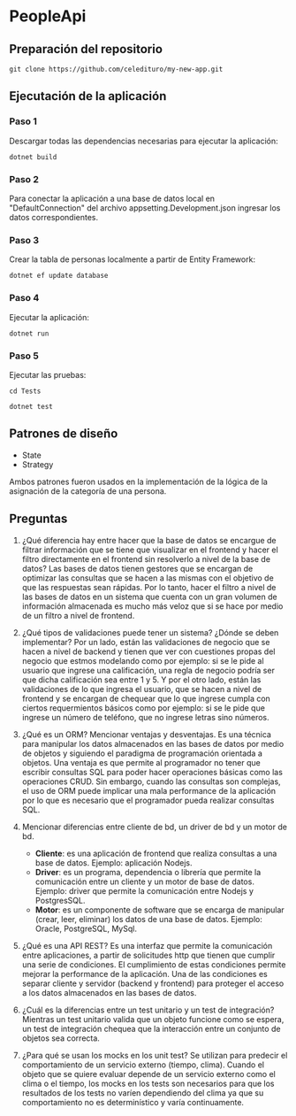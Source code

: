 # PeopleApi

## Preparación del repositorio
```
git clone https://github.com/celedituro/my-new-app.git
```

## Ejecutación de la aplicación
### Paso 1 ### 
Descargar todas las dependencias necesarias para ejecutar la aplicación:
```
dotnet build
```

### Paso 2 ### 
Para conectar la aplicación a una base de datos local en "DefaultConnection" del archivo appsetting.Development.json ingresar los datos correspondientes.

### Paso 3 ### 
Crear la tabla de personas localmente a partir de Entity Framework:
```
dotnet ef update database
```

### Paso 4 ### 
Ejecutar la aplicación:
```
dotnet run
```

### Paso 5 ### 
Ejecutar las pruebas:
```
cd Tests
```
```
dotnet test
```
## Patrones de diseño
- State
- Strategy

Ambos patrones fueron usados en la implementación de la lógica de la asignación de la categoría de una persona.

## Preguntas
1. ¿Qué diferencia hay entre hacer que la base de datos se encargue de filtrar información que se tiene que visualizar en el frontend y hacer el filtro directamente en el frontend sin resolverlo a nivel de la base de datos? Las bases de datos tienen gestores que se encargan de optimizar las consultas que se hacen a las mismas con el objetivo de que las respuestas sean rápidas. Por lo tanto, hacer el filtro a nivel de las bases de datos en un sistema que cuenta con un gran volumen de información almacenada es mucho más veloz que si se hace por medio de un filtro a nivel de frontend.
    
2. ¿Qué tipos de validaciones puede tener un sistema? ¿Dónde se deben implementar? Por un lado, están las validaciones de negocio que se hacen a nivel de backend y tienen que ver con cuestiones propas del negocio que estmos modelando como por ejemplo: si se le pide al usuario que ingrese una calificación, una regla de negocio podría ser que dicha calificación sea entre 1 y 5. Y por el otro lado, están las validaciones de lo que ingresa el usuario, que se hacen a nivel de frontend y se encargan de chequear que lo que ingrese cumpla con ciertos requermientos básicos como por ejemplo: si se le pide que ingrese un número de teléfono, que no ingrese letras sino números.

3. ¿Qué es un ORM? Mencionar ventajas y desventajas. Es una técnica para manipular los datos almacenados en las bases de datos por medio de objetos y siguiendo el paradigma de programación orientada a objetos. Una ventaja es que permite al programador no tener que escribir consultas SQL para poder hacer operaciones básicas como las operaciones CRUD. Sin embargo, cuando las consultas son complejas, el uso de ORM puede implicar una mala performance de la aplicación por lo que es necesario que el programador pueda realizar consultas SQL.

4. Mencionar diferencias entre cliente de bd, un driver de bd y un motor de bd.
    - **Cliente**: es una aplicación de frontend que realiza consultas a una base de datos. Ejemplo: aplicación Nodejs.
    - **Driver**: es un programa, dependencia o librería que permite la comunicación entre un cliente y un motor de base de datos. Ejemplo: driver que permite la comunicación entre Nodejs y PostgresSQL.
    - **Motor**: es un componente de software que se encarga de manipular (crear, leer, eliminar) los datos de una base de datos. Ejemplo: Oracle, PostgreSQL, MySql.

5. ¿Qué es una API REST? Es una interfaz que permite la comunicación entre aplicaciones, a partir de solicitudes http que tienen que cumplir una serie de condiciones. El cumplimiento de estas condiciones permite mejorar la performance de la aplicación. Una de las condiciones es  separar cliente y servidor (backend y frontend) para proteger el acceso a los datos almacenados en las bases de datos.

6. ¿Cuál es la diferencias entre un test unitario y un test de integración? Mientras un test unitario valida que un objeto funcione como se espera, un test de integración chequea que la interacción entre un conjunto de objetos sea correcta.

7. ¿Para qué se usan los mocks en los unit test? Se utilizan para predecir el comportamiento de un servicio externo (tiempo, clima). Cuando el objeto que se quiere evaluar depende de un servicio externo como el clima o el tiempo, los mocks en los tests son necesarios para que los resultados de los tests no varíen dependiendo del clima ya que su comportamiento no es determinístico y varía continuamente.
